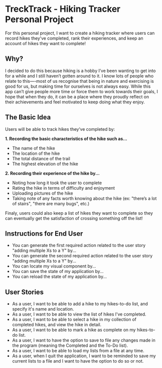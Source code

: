 # TreckTrack - Hiking Tracker Personal Project

For this personal project, I want to create a hiking tracker where users can record hikes they've completed, rank their experiences, and keep an account of hikes they want to complete! 

## Why?

I decided to do this because hiking is a hobby I’ve been wanting to get into for a while and I still haven’t gotten around to it. I know lots of people who relate to this—-most of us recognise that being in nature and exercising is good for us, but making time for ourselves is not always easy. While this app can’t give people more time or force them to work towards their goals, I hope that when they do, it can be a place where they proudly reflect on their achievements and feel motivated to keep doing what they enjoy.

## The Basic Idea 

Users will be able to track hikes they’ve completed by:

**1. Recording the basic characteristics of the hike such as...**
- The name of the hike
- The location of the hike
- The total distance of the trail 
- The highest elevation of the hike

**2. Recording their experience of the hike by...**
- Noting how long it took the user to complete
- Rating the hike in terms of difficulty and enjoyment
- Uploading pictures of the hike
- Taking note of any facts worth knowing about the hike (ex: "there’s a lot of stairs", "there are many bugs", etc.)

Finaly, users could also keep a list of hikes they want to complete so they can eventually get the satisfaction of crossing something off the list! 

## Instructions for End User

- You can generate the first required action related to the user story "adding multiple Xs to a Y" by...
- You can generate the second required action related to the user story "adding multiple Xs to a Y" by...
- You can locate my visual component by...
- You can save the state of my application by...
- You can reload the state of my application by...

## User Stories

- As a user, I want to be able to add a hike to my hikes-to-do list, and specify it's name and location.
- As a user, I want to be able to view the list of hikes I've completed. 
- As a user, I want to be able to select a hike in my collection of completed hikes, and view the hike in detail.
- As a user, I want to be able to mark a hike as complete on my hikes-to-do list. 
- As a user, I want to have the option to save to file any changes made in the program (meaning the Completed and the To-Do list).
- As a user, I want to be able to load my lists from a file at any time.
- As a user, when I quit the application, I want to be reminded to save my current lists to a file and I want to have the option to do so or not.
